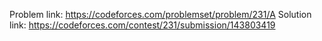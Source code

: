 Problem link: https://codeforces.com/problemset/problem/231/A
Solution link: https://codeforces.com/contest/231/submission/143803419